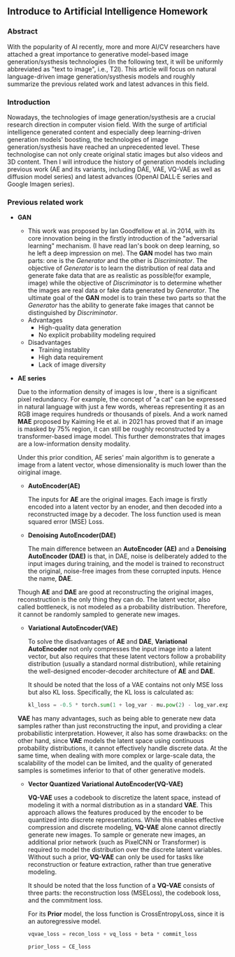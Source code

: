 ## Introduce to Artificial Intelligence Homework



### Abstract

With the popularity of AI recently, more and more AI/CV researchers have attached a great importance to generative model-based image generation/systhesis technologies (In the following text, it will be uniformly abbreviated as "text to image", i.e., T2l). This article will focus on natural language-driven image generation/systhesis models and roughly summarize the previous related work and latest advances in this field.

### Introduction

Nowadays, the technologies of image generation/systhesis are a crucial research direction in computer vision field. With the surge of artificial intelligence generated content and especially deep learning-driven generation models' boosting, the technologies of image generation/systhesis have reached an unprecedented level. These technologise can not only create original static images but also videos and 3D content. Then I will introduce the history of generation models including previous work (AE and its variants, including DAE, VAE, VQ-VAE as well as diffusion model series) and latest advances (OpenAI DALL·E series and Google Imagen series).



### Previous related work

* **GAN**

  * This work was proposed by Ian Goodfellow et al. in 2014, with its core innovation being in the firstly introduction of the "adversarial learning" mechanism. (I have read Ian's book on deep learning, so he left a deep impression on me). The **GAN** model has two main parts: one is the *Generator* and the other is *Discriminator*. The objective of *Generator* is to learn the distribution of real data and generate fake data that are as realistic as possible(for example, image) while the objective of *Discriminator* is to determine whether the images are real data or fake data generated by *Generator*. The ultimate goal of the **GAN** model is to train these two parts so that the *Generator* has the ability to generate fake images that cannot be distinguished by *Discriminator*. 
  * Advantages
    * High-quality data generation
    * No explicit probability modeling required
  * Disadvantages
    * Training instablity
    * High data requirement
    * Lack of image diversity

* **AE series**

  Due to the information density of images is low , there is a significant pixel redundancy. For example, the concept of "a cat" can be expressed in natural language with just a few words, whereas representing it as an RGB image requires hundreds or thousands of pixels. And a work named **MAE** proposed by Kaiming He et al. in 2021 has proved that if an image is masked by 75% region, it  can still be roughly reconstructed by a transformer-based image model. This further demonstrates that images are a low-information density modality. 

  Under this prior condition, AE series' main algorithm is to generate a image from a latent vector, whose dimensionality is much lower than the oiriginal image. 

  

  * **AutoEncoder(AE)**

    The inputs for **AE** are the original images. Each image is firstly encoded into a latent vector by an enoder, and then decoded into a reconstructed image by a decoder. The loss function used is mean squared error (MSE) Loss. 

    

  * **Denoising AutoEncoder(DAE)**

    The main difference between an **AutoEncoder (AE)** and a **Denoising AutoEncoder (DAE)** is that, in DAE, noise is deliberately added to the input images during training, and the model is trained to reconstruct the original, noise-free images from these corrupted inputs. Hence the name, **DAE**.

    

  Though **AE** and **DAE** are good at reconstructing the original images, reconstruction is the only thing they can do. The latent vector, also called bottleneck, is not modeled as a probability distribution. Therefore, it cannot be randomly sampled to generate new images.

  

  * **Variational AutoEncoder(VAE)**

    To solve the disadvantages of **AE** and **DAE**, **Variational AutoEncoder** not only compresses the input image into a latent vector, but also requires that these latent vectors follow a probability distribution (usually a standard normal distribution), while retaining the well-designed encoder-decoder architecture of **AE** and **DAE**.

    It should be noted that the loss of a VAE contains not only MSE loss but also KL loss. Specifically, the KL loss is calculated as:

    ```python
    kl_loss = -0.5 * torch.sum(1 + log_var - mu.pow(2) - log_var.exp())
    ```

  

  **VAE** has many advantages, such as being able to generate new data samples rather than just reconstructing the input, and providing a clear probabilistic interpretation. However, it also has some drawbacks: on the other hand, since **VAE** models the latent space using continuous probability distributions, it cannot effectively handle discrete data. At the same time, when dealing with more complex or large-scale data, the scalability of the model can be limited, and the quality of generated samples is sometimes inferior to that of other generative models.

  

  * **Vector Quantized Variational AutoEncoder(VQ-VAE)**

    **VQ-VAE** uses a codebook to discretize the latent space, instead of modeling it with a normal distribution as in a standard **VAE**. This approach allows the features produced by the encoder to be quantized into discrete representations. While this enables effective compression and discrete modeling, **VQ-VAE** alone cannot directly generate new images. To sample or generate new images, an additional prior network (such as PixelCNN or Transformer) is required to model the distribution over the discrete latent variables. Without such a prior, **VQ-VAE** can only be used for tasks like reconstruction or feature extraction, rather than true generative modeling.

    It should be noted that the loss function of a **VQ-VAE** consists of three parts: the reconstruction loss (MSELoss), the codebook loss, and the commitment loss.

    For its **Prior** model, the loss function is CrossEntropyLoss, since it is an autoregressive model.

    ```python
    vqvae_loss = recon_loss + vq_loss + beta * commit_loss
    ```

    ```python
    prior_loss = CE_loss
    ```

    

    









